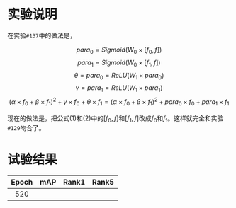 # 实验说明

在实验`#137`中的做法是，

$$
para_0 = Sigmoid(W_0 \times [f_0,f])\tag{1}
$$
$$
para_1 = Sigmoid(W_0 \times [f_1,f])\tag{2}
$$
$$
\theta = para_0 = ReLU(W_1 \times para_0)
$$
$$
\gamma = para_1 = ReLU(W_1 \times para_1)
$$
$$
(\alpha \times f_0 + \beta \times f_1)^2 + \gamma \times f_0 + \theta \times f_1 = (\alpha \times f_0 + \beta \times f_1)^2 + para_0 \times f_0 + para_1 \times f_1
$$

现在的做法是，把公式$(1)$和$(2)$中的$[f_0, f]$和$[f_1, f]$改成$f_0$和$f_1$。这样就完全和实验`#129`吻合了。

# 试验结果

|Epoch|mAP|Rank1|Rank5|
|:--:|:--:|:--:|:--:|
|520|
